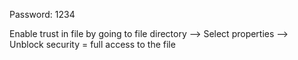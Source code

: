 Password: 1234


Enable trust in file by going to file directory --> Select properties --> Unblock security = full access to the file

